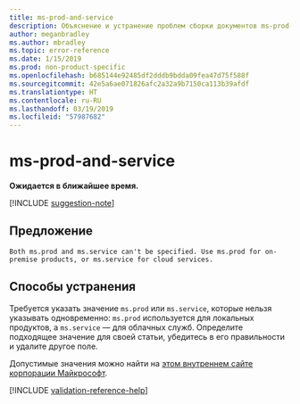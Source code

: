```yaml
---
title: ms-prod-and-service
description: Объяснение и устранение проблем сборки документов ms-prod-and-service
author: meganbradley
ms.author: mbradley
ms.topic: error-reference
ms.date: 1/15/2019
ms.prod: non-product-specific
ms.openlocfilehash: b685144e92485df2dddb9bdda09fea47d75f588f
ms.sourcegitcommit: 42e5a6ae071826afc2a32a9b7150ca113b39afdf
ms.translationtype: HT
ms.contentlocale: ru-RU
ms.lasthandoff: 03/19/2019
ms.locfileid: "57987682"
---
```

# <a name="ms-prod-and-service"></a>ms-prod-and-service

**Ожидается в ближайшее время.**

[!INCLUDE [suggestion-note](includes/suggestion-note.md)]

## <a name="suggestion"></a>Предложение

`Both ms.prod and ms.service can't be specified. Use ms.prod for on-premise products, or ms.service for cloud services.`

## <a name="resolution"></a>Способы устранения

Требуется указать значение `ms.prod` или `ms.service`, которые нельзя указывать одновременно: `ms.prod` используется для локальных продуктов, а `ms.service` — для облачных служб. Определите подходящее значение для своей статьи, убедитесь в его правильности и удалите другое поле.

Допустимые значения можно найти на [этом внутреннем сайте корпорации Майкрософт](https://docsmetadatatool.azurewebsites.net/allowlists).

<!--make sure to add this file to your includes folder and verify the path-->
[!INCLUDE [validation-reference-help](includes/validation-reference-help.md)]
